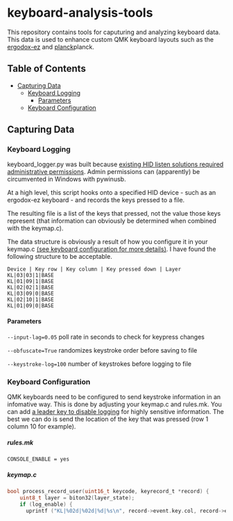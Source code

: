 # keyboard-analysis-tools

This repository contains tools for caputuring and analyzing keyboard data. This data is used to enhance custom QMK keyboard layouts such as the [ergodox-ez][ergodox-ez] and [planck]planck.

[ergodox-ez]: https://github.com/joshuabragge/ergodox
[planck]: https://github.com/joshuabragge/planck/

## Table of Contents

* [Capturing Data](#Capturing-Data)
    - [Keyboard Logging](#keyboard-logger)
        - [Parameters](#parameters)
    - [Keyboard Configuration](#Keyboard-Configuration)

## Capturing Data
### Keyboard Logging

keyboard_logger.py was built because [existing HID listen solutions required administrative permissions][existing-solutions]. Admin permissions can (apparently) be circumvented in Windows with pywinusb.

At a high level, this script hooks onto a specified HID device - such as an ergodox-ez keyboard - and records the keys pressed to a file.

The resulting file is a list of the keys that pressed, not the value those keys represent (that information can obviously be determined when combined with the keymap.c).

The data structure is obviously a result of how you configure it in your keymap.c [(see keyboard configuration for more details)](#keyboard-configuration). I have found the following structure to be acceptable.

```
Device | Key row | Key column | Key pressed down | Layer
KL|03|03|1|BASE
KL|01|09|1|BASE
KL|02|02|1|BASE
KL|03|09|0|BASE
KL|02|10|1|BASE
KL|01|09|0|BASE
```

#### Parameters

`--input-lag=0.05` poll rate in seconds to check for keypress changes

`--obfuscate=True` randomizes keystroke order before saving to file

`--keystroke-log=100` number of keystrokes before logging to file

### Keyboard Configuration
QMK keyboards need to be configured to send keystroke information in an infomative way. This is done by adjusting your keymap.c and rules.mk. You can add [a leader key to disable logging][log-leader] for highly sensitive information. The best we can do is send the location of the key that was pressed (row 1 column 10 for example).

##### rules.mk
```
CONSOLE_ENABLE = yes
```
##### keymap.c
```c
bool process_record_user(uint16_t keycode, keyrecord_t *record) {
    uint8_t layer = biton32(layer_state);
    if (log_enable) {
      uprintf ("KL|%02d|%02d|%d|%s\n", record->event.key.col, record->event.key.row, record->event.pressed, "BASE");
```

[existing-solutions]: https://www.pjrc.com/teensy/hid_listen.html
[log-leader]: https://github.com/joshuabragge/ergodox/blob/325429ef3de1e1997918541ce7b1e3b89b066b6b/keymap.c#L564


